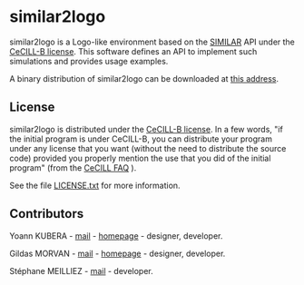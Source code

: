 # similar2logo

similar2logo is a Logo-like environment based on the [SIMILAR](http://www.lgi2a.univ-artois.fr/~morvan/similar.html) API under the [CeCILL-B license](http://cecill.info). 
This software defines an API to implement such simulations and provides usage examples.

A binary distribution of similar2logo can be downloaded at [this address](http://www.lgi2a.univ-artois.fr/~morvan/similar.html).

## License

similar2logo is distributed under the [CeCILL-B license](http://cecill.info). In a few words, "if the initial program is under CeCILL-B, you can distribute your program under any license that you want (without the need to distribute the source code) provided you properly mention the use that you did of the initial program" (from the [CeCILL FAQ](http://www.cecill.info/faq.en.html#differences) ).

See the file  [LICENSE.txt](https://forge.univ-artois.fr/yoann.kubera/similar/blob/master/LICENSE.txt) for more information. 

## Contributors

Yoann KUBERA - [mail](mailto:yoann.kubera@gmail.com) - [homepage](http://yoannkubera.net/) - designer, developer.

Gildas MORVAN - [mail](mailto:gildas.morvan@univ-artois.fr) - [homepage](http://www.lgi2a.univ-artois.fr/~morvan/) - designer, developer.

Stéphane MEILLIEZ - [mail](mailto:stephane.meilliez@gmail.com) - developer.